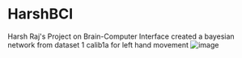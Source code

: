 # HarshBCI
Harsh Raj's Project on Brain-Computer Interface
created a bayesian network from dataset 1 calib1a for left hand movement ![image](https://github.com/user-attachments/assets/b35e48e7-852d-46a0-8fa5-4258d83b3774)
